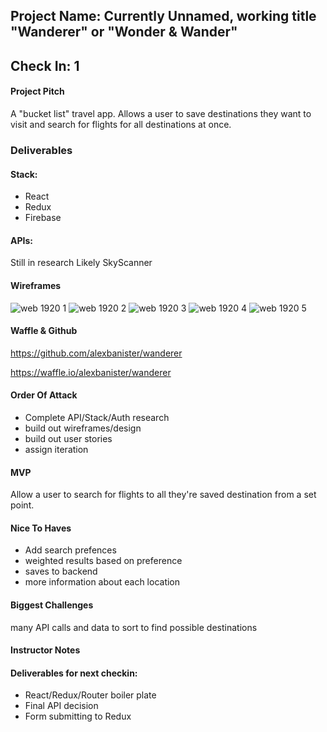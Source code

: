 ## Project Name: Currently Unnamed, working title "Wanderer" or "Wonder & Wander"

## Check In: 1

#### Project Pitch
A "bucket list" travel app. Allows a user to save destinations they want to visit and search for flights for all destinations at once.

### Deliverables

#### Stack:
- React
- Redux
- Firebase

#### APIs:
Still in research
  Likely SkyScanner

#### Wireframes
![web 1920 1](https://user-images.githubusercontent.com/17756439/31957852-3e6b1952-b8ad-11e7-8d97-4159292443e5.png)
![web 1920 2](https://user-images.githubusercontent.com/17756439/31957855-3f7ae98a-b8ad-11e7-8cd8-05a5933c7b37.png)
![web 1920 3](https://user-images.githubusercontent.com/17756439/31957857-4099d0c4-b8ad-11e7-840d-5acebe8ba500.png)
![web 1920 4](https://user-images.githubusercontent.com/17756439/31957860-41acfd24-b8ad-11e7-8d9c-b64f3a8b894b.png)
![web 1920 5](https://user-images.githubusercontent.com/17756439/31957861-429357ba-b8ad-11e7-873a-3e8f0ba17f33.png)

#### Waffle & Github
https://github.com/alexbanister/wanderer

https://waffle.io/alexbanister/wanderer

#### Order Of Attack
- Complete API/Stack/Auth research
- build out wireframes/design
- build out user stories
- assign iteration

#### MVP
Allow a user to search for flights to all they're saved destination from a set point. 

#### Nice To Haves
- Add search prefences
- weighted results based on preference
- saves to backend
- more information about each location

#### Biggest Challenges
many API calls and data to sort to find possible destinations

#### Instructor Notes

#### Deliverables for next checkin:
- React/Redux/Router boiler plate
- Final API decision
- Form submitting to Redux
